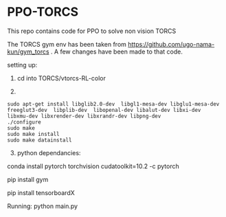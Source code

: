 # PPO-TORCS

This repo contains code for PPO to solve non vision TORCS

The TORCS gym env has been taken from https://github.com/ugo-nama-kun/gym_torcs . A few changes have been made to that code.

setting up: 

1) cd into TORCS/vtorcs-RL-color

2) 
```
sudo apt-get install libglib2.0-dev  libgl1-mesa-dev libglu1-mesa-dev  freeglut3-dev  libplib-dev  libopenal-dev libalut-dev libxi-dev libxmu-dev libxrender-dev libxrandr-dev libpng-dev 
./configure
sudo make
sudo make install
sudo make datainstall
```
3) python dependancies:

conda install pytorch torchvision cudatoolkit=10.2 -c pytorch

pip install gym

pip install tensorboardX


Running:
python main.py

